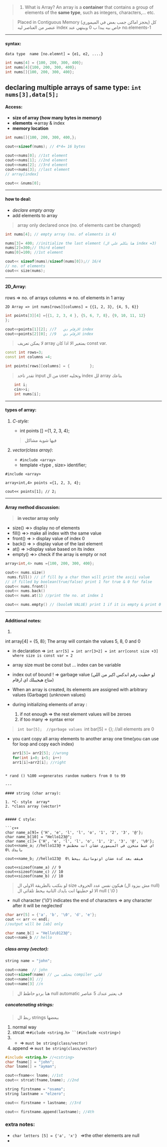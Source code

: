  >1. What is Array?
 >    An array is a **container** that contains a group of elements of the **same type**, such as integers, characters,... etc.

>Placed in Contiguous Memory (يحجز اماكن جمب بعض في الميموري)
>كل عنصر من العناصر ليه index خاص بيه يبدا ب 0 ويبتهي عند no.elements-1

---
#### syntax:

`data type  name [no.elemnt] = {e1, e2, ....}`
```c++
int nums[4] = {100, 200, 300, 400};
int nums[4]{100, 200, 300, 400};
int nums[]{100, 200, 300, 400};
```
 declaring multiple arrays of same type:
 `int nums[3],data[5];`
 ---

#### Access:

* **size of array (how many bytes in memory)**
* **elements** =>array & index
* **memory location**

```c++
int nums[]{100, 200, 300, 400,};

cout<<sizeof(nums); // 4*4= 16 bytes

cout<<nums[0]; //1st element
cout<<nums[1]; //2nd element
cout<<nums[2]; //3rd element
cout<<nums[3]; //last element
// array[index]

cout<< &nums[0];
```

---

#### how to deal:

*  *declare empty array*
*  add elements to array

>array only declared once (no. of elements cant be changed)


```c++
int nums[4]; // empty array (no. of elements is 4)

nums[3]= 400; //initialize the last element (هنا بتكلم علي ال index =3)
nums[2]=300;// third elemet
nums[0]=100; //1st element

cout<< sizeof(nums)/sizeof(nums[0]);// 16/4
// no. of elements
cout<< size(nums);
```

---

#### 2D_Array:

rows => no. of arrays
columns => no. of elements in 1 array

`2D Array => int nums[rows][columns] = {{1, 2, 3}, {4, 5, 6}}`

```c++
int points[3][4] ={{1, 2, 3, 4 }, {5, 6, 7, 8}, {9, 10, 11, 12}
};

cout<<points[1][2]; //7   الارقام دي index
cout<<points[2][0]; //9   الارقام دي index
```

> لا يمكن تعريف array  بمتغير الا اذا كان const var.

```c++
const int rows=3;
const int columns =4;

int points[rows][columns] = {         };
```

> تقدر تاخد input من ال user وتخليه index لل array بتاعك

```c++
	int i;
	cin>>i;
	int nums[i];
```
---
#### types of array:
1.  *C-style:*
     * int points [] ={1, 2, 3, 4};
     >فيها شوية مشاكل
     
1.  *vector(class array)*:
     * `#include <array>`
     * template <type , size> identifier;


```
#include <array>

array<int,4> points ={1, 2, 3, 4};

cout<< points[1]; // 2;
```
---
#### Array method discussion:

>**in vector array only**

  * size() =>> display  no of elements
  * fill() =>> make all index with the same value
  * front() => > display  value of index 0
  * back() => > display  value of the last element
  * at() => >display value based on its index
  * empty() =>> check if the array is empty or not


```c++
array<int,4> nums ={100, 200, 300, 400};

cout<< nums.size()
 nums.fill() // if fill by a char then will print the ascii value
// if filled by boolean(true/false) print 1 for true & 0 for false
cout<< nums.front()
cout<< nums.back()
cout<< nums.at(1) //print the no. at index 1

cout<< nums.empty() // (booleN VALUE) print 1 if it is empty & print 0 if it is not empty array
```

---
#### Additional notes:

1.  ```
int array[4] = {5, 8};
The array will contain the values 5, 8, 0 and 0

* in declaration => `int arr[5] = int arr[3+2] = int arr[const size +3] where size is const var = 2`

* array size must be const but ... index can be variable
* index out of bound ! => garbage value (لو حطيت رقم اندكس اكبر من اللي متاح هيجيبلك اي ارقام)

* When an array is created, its elements are assigned with
arbitrary values (Garbage) (unknown values)

* during initializing elements of array :  
   1. if not enough => the rest element values will be zeroes 
   2. if too many => syntax error

> `int bar[5];  //garbage values
> `int bar[5] = {};  //all elements are 0

* you cant copy all array elements to another array one time(you can use for loop and copy each index)
     ```c++
     arr1[5]= arr2[5]; //wrong
     for(int i=0; i<5; i++)
     arr1[i]=arr2[i]; //right
```

* rand () %100 =>generates random numbers from 0 to 99

---

#### string (char array):

1. *C- style  array*
2. *class array (vector)*


##### C style:

```c++
char name_a[9]= {'H', 'e', 'l', 'l', 'o', '1', '2', '3', '@'};
char name_b[10] = "Hello123@";
char name_c[]= {'H', 'e', 'l', 'l', 'o', '1', '2', '3', '@', '\0'};
cout<<name_a; //hello123@ + اي عبط متخزن في الميموري عشان انت محطتش بايدك \0

cout<<name_b; //hello123@  هيقف بعد كدة عشان اوتوماتيك بيحط \0

cout<<sizeof(name_a) // 9
cout<<sizeof(name_c) // 10
cout<<sizeof(name_b) // 10
```

> لو بتكتب بالطريقة الاولي ال size  هيكون نفس عدد الحروف (مش بيزود ال null) الا لو حطيتها انت بايدك
> التانية بيحط تلقائي ال null ( \0 )

*  null character ('\0') indicates the end of characters => any character after it will be neglected`

``` c++
char arr[5] = {'a', 'b', '\0', 'd', 'e'};
cout << arr << endl;
//output will be [ab] only

char name_b[] = "Hello\0123@";
cout<<name_b // hello 
```

##### class array (vector):

```c++
string name = "john"; 

cout<<name  // john
cout<<sizeof(name) // بتختلف من compiler لتاني
cout<<name[0] //j
cout<<name[3] //n
```

>هنا بردو حاطط ال null automatic   ف يعتبر عندك 5 عناصر 


##### concatenating strings:
> ربط ال strings ببعضها

1. normal way
2. strcat =>`#iclude <string.h> ``(#include <cstring>)`
3. +   => `must be string(class/vector)`
4. append => `must be string(class/vector)`

```c++
#include <string.h> //<cstring>
char fname[] = "john";
char lname[] = "ayman";

cout<<fname<< lname; //1st
cout<< strcat(fname,lname); //2nd

string firstname = "osama";
string lastname = "elzero";

cout<< firstname + lastname; //3rd

cout<< firstname.append(lastname); //4th

```

### extra notes:

* `char letters [5] = {'a', 'x'} ` =>the other elements are null
*